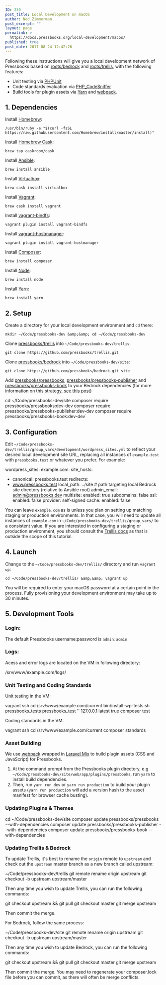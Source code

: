 ```yaml
---
ID: 239
post_title: Local Development on macOS
author: Ned Zimmerman
post_excerpt: ""
layout: page
permalink: >
  https://docs.pressbooks.org/local-development/macos/
published: true
post_date: 2017-08-24 12:42:26
---
```

Following these instructions will give you a local development network of Pressbooks based on [roots/bedrock][1] and [roots/trellis][2], with the following features:

* Unit testing via [PHPUnit][3]
* Code standards evaluation via [PHP_CodeSniffer][4]
* Build tools for plugin assets via [Yarn][5] and [webpack][6].

## 1. Dependencies

Install [Homebrew][7]:

`/usr/bin/ruby -e "$(curl -fsSL https://raw.githubusercontent.com/Homebrew/install/master/install)"`

Install [Homebrew Cask][8]:

`brew tap caskroom/cask`

Install [Ansible][9]:

`brew install ansible`

Install [Virtualbox][10]:

`brew cask install virtualbox`

Install [Vagrant][11]:

`brew cask install vagrant`

Install [vagrant-bindfs][12]:

`vagrant plugin install vagrant-bindfs`

Install [vagrant-hostmanager][13]:

`vagrant plugin install vagrant-hostmanager`

Install [Composer][14]:

`brew install composer`

Install [Node][15]:

`brew install node`

Install [Yarn][5]:

`brew install yarn`

## 2. Setup

Create a directory for your local development environment and `cd` there:

`mkdir ~/Code/pressbooks-dev &amp;&amp; cd ~/Code/pressbooks-dev`

Clone [pressbooks/trellis][16] into `~/Code/pressbooks-dev/trellis`:

`git clone https://github.com/pressbooks/trellis.git`

Clone [pressbooks/bedrock][17] into `~/Code/pressbooks-dev/site`:

`git clone https://github.com/pressbooks/bedrock.git site`

Add [pressbooks/pressbooks][18], [pressbooks/pressbooks-publisher][19] and [pressbooks/pressbooks-book][20] to your Bedrock dependencies (for more information on this strategy, [see this post][21])

cd ~/Code/pressbooks-dev/site
composer require pressbooks/pressbooks:dev-dev
composer require pressbooks/pressbooks-publisher:dev-dev
composer require pressbooks/pressbooks-book:dev-dev`

## 3. Configuration

Edit `~/Code/pressbooks-dev/trellis/group_vars/development/wordpress_sites.yml` to reflect your desired local development site URL, replacing all instances of `example.test` with `pressbooks.test` or whatever you prefer. For example:

wordpress_sites:
example.com:
site_hosts:
- canonical: pressbooks.test
redirects:
- www.pressbooks.test
local_path: ../site # path targeting local Bedrock site directory (relative to Ansible root)
admin_email: admin@pressbooks.dev
multisite:
enabled: true
subdomains: false
ssl:
enabled: false
provider: self-signed
cache:
enabled: false

You can leave `example.com` as is unless you plan on setting up matching staging or production environments. In that case, you will need to update all instances of `example.com` in `~/Code/pressbooks-dev/trellis/group_vars/` to a consistent value. If you are interested in configuring a staging or production environment, you should consult the [Trellis docs][22] as that is outside the scope of this tutorial.

## 4. Launch

Change to the `~/Code/pressbooks-dev/trellis/` directory and run `vagrant up`:

`cd ~/Code/pressbooks-dev/trellis/ &amp;&amp; vagrant up`

You will be required to enter your macOS password at a certain point in the process. Fully provisioning your development environment may take up to 30 minutes.

## 5. Development Tools

### Login:

The default Pressbooks username:password is `admin:admin`

### Logs:

Acess and error logs are located on the VM in following directory:

/srv/www/example.com/logs/

### Unit Testing and Coding Standards

Unit testing in the VM:

vagrant ssh
cd /srv/www/example.com/current
bin/install-wp-tests.sh pressbooks_tests pressbooks_test '' 127.0.0.1 latest true
composer test

Coding standards in the VM:

vagrant ssh
cd /srv/www/example.com/current
composer standards

### Asset Building

We use [webpack][6] wrapped in [Laravel Mix][23] to build plugin assets (CSS and JavaScript) for Pressbooks.

1. At the command prompt from the Pressbooks plugin directory, e.g. `~/Code/pressbooks-dev/site/web/app/plugins/pressbooks`, run `yarn` to install build dependencies.
2. Then, run `yarn run dev` or `yarn run production` to build your plugin assets (`yarn run production` will add a version hash to the asset manifest for browser cache busting).

### Updating Plugins &amp; Themes

cd ~/Code/pressbooks-dev/site
composer update pressbooks/pressbooks --with-dependencies
composer update pressbooks/pressbooks-publisher --with-dependencies
composer update pressbooks/pressbooks-book --with-dependencies

### Updating Trellis &amp; Bedrock

To update Trellis, it's best to rename the `origin` remote to `upstream` and check out the `upstream` master branch as a new branch called upstream:

~/Code/pressbooks-dev/trellis
git remote rename origin upstream
git checkout -b upstream upstream/master

Then any time you wish to update Trellis, you can run the following commands:

git checkout upstream &amp;&amp; git pull
git checkout master
git merge upstream

Then commit the merge.

For Bedrock, follow the same process:

~/Code/pressbooks-dev/site
git remote rename origin upstream
git checkout -b upstream upstream/master

Then any time you wish to update Bedrock, you can run the following commands:

git checkout upstream &amp;&amp; git pull
git checkout master
git merge upstream

Then commit the merge. You may need to regenerate your composer.lock file before you can commit, as there will often be merge conflicts.

[1]: https://roots.io/bedrock
[2]: https://roots.io/trellis
[3]: https://phpunit.de
[4]: https://github.com/squizlabs/PHP_CodeSniffer
[5]: https://yarnpkg.com
[6]: https://webpack.github.io
[7]: http://brew.sh
[8]: https://caskroom.github.io
[9]: https://www.ansible.com/
[10]: https://www.virtualbox.org/
[11]: https://www.vagrantup.com/
[12]: https://github.com/gael-ian/vagrant-bindfs
[13]: https://github.com/devopsgroup-io/vagrant-hostmanager
[14]: https://getcomposer.org
[15]: https://nodejs.org
[16]: https://github.com/pressbooks/trellis/
[17]: https://github.com/pressbooks/bedrock/
[18]: https://github.com/pressbooks/pressbooks/
[19]: https://github.com/pressbooks/pressbooks-publisher/
[20]: https://github.com/pressbooks/pressbooks-book/
[21]: http://kizu514.com/blog/php-composer-for-developers/
[22]: https://roots.io/trellis/docs/wordpress-sites/
[23]: https://github.com/JeffreyWay/laravel-mix